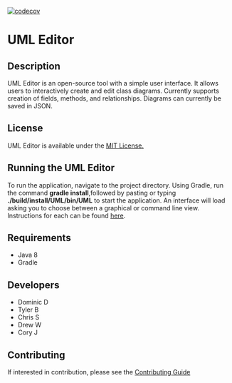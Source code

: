 [![codecov](https://codecov.io/gh/mucsci-students/2020fa-420-Schwifty/branch/develop/graph/badge.svg?token=M2M786YASI)](https://codecov.io/gh/mucsci-students/2020fa-420-Schwifty)
# UML Editor

## Description
UML Editor is an open-source tool with a simple user interface. It allows users to interactively create and edit class diagrams. Currently supports creation of fields, methods, and relationships. Diagrams can currently be saved in JSON.

## License
UML Editor is available under the [MIT License.](https://github.com/mucsci-students/2020fa-420-Schwifty/blob/develop/LICENSE)

## Running the UML Editor
To run the application, navigate to the project directory. Using Gradle, run the command **gradle install**,followed by pasting or typing **./build/install/UML/bin/UML** to start the application. An interface will load asking you to choose between a graphical or command line view. Instructions for each can be found [here](https://github.com/mucsci-students/2020fa-420-Schwifty/blob/develop/UserGuide.md).

## Requirements
* Java 8
* Gradle

## Developers
* Dominic D
* Tyler B
* Chris S
* Drew W
* Cory J

## Contributing 
If interested in contribution, please see the [Contributing Guide](https://github.com/mucsci-students/2020fa-420-Schwifty/blob/develop/CONTRIBUTING.md)



